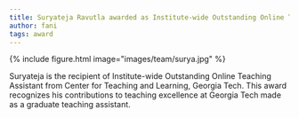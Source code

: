 ```yaml
---
title: Suryateja Ravutla awarded as Institute-wide Outstanding Online Teaching Assistant from CETL, Georgia Tech
author: fani
tags: award
---
```


{% include figure.html image="images/team/surya.jpg" %}

Suryateja is the recipient of Institute-wide Outstanding Online Teaching Assistant from Center for Teaching and Learning, Georgia Tech. This award recognizes his contributions to teaching excellence at Georgia Tech made as a graduate teaching assistant.
